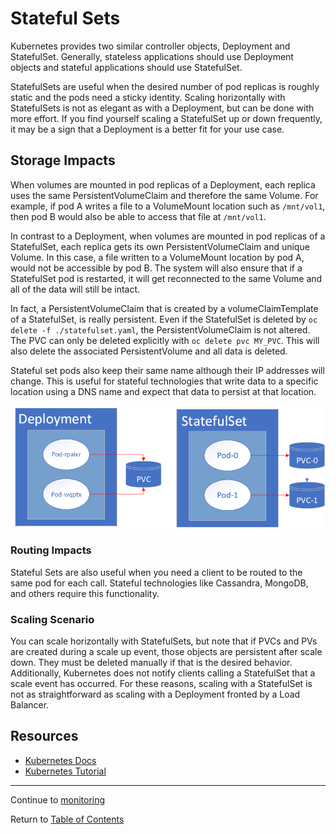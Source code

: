 # Stateful Sets

Kubernetes provides two similar controller objects, Deployment and StatefulSet. Generally, stateless applications should use Deployment objects and stateful applications should use StatefulSet.

StatefulSets are useful when the desired number of pod replicas is roughly static and the pods need a sticky identity. Scaling horizontally with StatefulSets is not as elegant as with a Deployment, but can be done with more effort. If you find yourself scaling a StatefulSet up or down frequently, it may be a sign that a Deployment is a better fit for your use case.

## Storage Impacts

When volumes are mounted in pod replicas of a Deployment, each replica uses the same PersistentVolumeClaim and therefore the same Volume. For example, if pod A writes a file to a VolumeMount location such as `/mnt/vol1`, then pod B would also be able to access that file at `/mnt/vol1`.

In contrast to a Deployment, when volumes are mounted in pod replicas of a StatefulSet, each replica gets its own PersistentVolumeClaim and unique Volume. In this case, a file written to a VolumeMount location by pod A, would not be accessible by pod B. The system will also ensure that if a StatefulSet pod is restarted, it will get reconnected to the same Volume and all of the data will still be intact.

In fact, a PersistentVolumeClaim that is created by a volumeClaimTemplate of a StatefulSet, is really persistent. Even if the StatefulSet is deleted by `oc delete -f ./statefulset.yaml`, the PersistentVolumeClaim is not altered. The PVC can only be deleted explicitly with `oc delete pvc MY_PVC`. This will also delete the associated PersistentVolume and all data is deleted.

Stateful set pods also keep their same name although their IP addresses will change. This is useful for stateful technologies that write data to a specific location using a DNS name and expect that data to persist at that location.

![StatefulSet](../images/statefulset.png)

### Routing Impacts

Stateful Sets are also useful when you need a client to be routed to the same pod for each call. Stateful technologies like Cassandra, MongoDB, and others require this functionality.

### Scaling Scenario

You can scale horizontally with StatefulSets, but note that if PVCs and PVs are created during a scale up event, those objects are persistent after scale down. They must be deleted manually if that is the desired behavior. Additionally, Kubernetes does not notify clients calling a StatefulSet that a scale event has occurred. For these reasons, scaling with a StatefulSet is not as straightforward as scaling with a Deployment fronted by a Load Balancer.

## Resources

- [Kubernetes Docs](https://kubernetes.io/docs/concepts/workloads/controllers/statefulset/)
- [Kubernetes Tutorial](https://kubernetes.io/docs/tutorials/stateful-application/basic-stateful-set/)

---

Continue to [monitoring](./18-monitoring.md)

Return to [Table of Contents](../README.md#agenda)
